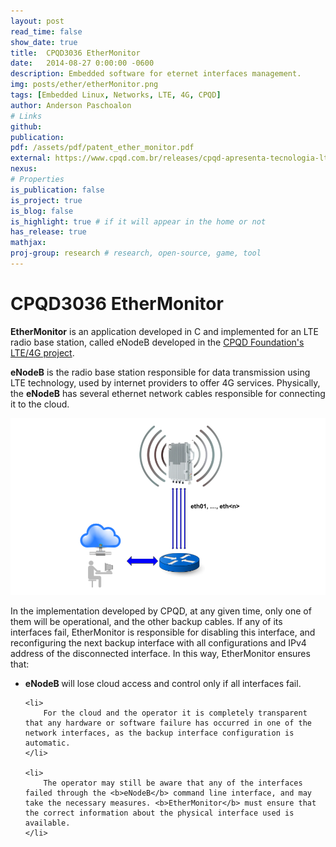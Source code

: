 ```yaml
---
layout: post
read_time: false
show_date: true
title:  CPQD3036 EtherMonitor
date:   2014-08-27 0:00:00 -0600
description: Embedded software for eternet interfaces management.
img: posts/ether/etherMonitor.png
tags: [Embedded Linux, Networks, LTE, 4G, CPQD]
author: Anderson Paschoalon
# Links
github: 
publication: 
pdf: /assets/pdf/patent_ether_monitor.pdf
external: https://www.cpqd.com.br/releases/cpqd-apresenta-tecnologia-lte4g-na-faixa-de-700-mhz/
nexus: 
# Properties
is_publication: false
is_project: true
is_blog: false
is_highlight: true # if it will appear in the home or not
has_release: true
mathjax: 
proj-group: research # research, open-source, game, tool 
---
```


# CPQD3036 EtherMonitor
            
<p>
	<b>EtherMonitor</b> is an application developed in C and implemented for an LTE radio base station, called eNodeB developed in the <a target="_blank" href="https://www.cpqd.com.br/releases/cpqd-apresenta-tecnologia-lte4g-na-faixa-de-700-mhz/">CPQD Foundation's LTE/4G project</a>.
</p>

<p>
	<b>eNodeB</b> is the radio base station responsible for data transmission using LTE technology, used by internet providers to offer 4G services. Physically, the <b>eNodeB</b> has several ethernet network cables responsible for connecting it to the cloud.
</p>

<p align="center">
	<img src="./assets/img/posts/ether/etherMonitor.png"  title="Ethermonitor operation diagram.">
</p>

<p> 
	In the implementation developed by CPQD, at any given time, only one of them will be operational, and the other backup cables. If any of its interfaces fail, EtherMonitor is responsible for disabling this interface, and reconfiguring the next backup interface with all configurations and IPv4 address of the disconnected interface. In this way, EtherMonitor ensures that: 
</p>

<ul>
	<li>
		<b>eNodeB </b> will lose cloud access and control only if all interfaces fail.
	</li>

	<li>
		For the cloud and the operator it is completely transparent that any hardware or software failure has occurred in one of the network interfaces, as the backup interface configuration is automatic.
	</li>

	<li>
		The operator may still be aware that any of the interfaces failed through the <b>eNodeB</b> command line interface, and may take the necessary measures. <b>EtherMonitor</b> must ensure that the correct information about the physical interface used is available.
	</li>

</ul>


